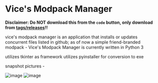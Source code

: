 # Vice's Modpack Manager

**Disclaimer: Do NOT download this from the `code` button, only download from [tags/releases](https://github.com/ViceRabbit/Vice-Modpack_Manager/releases)!!**

vice's modpack manager is an application that installs or updates concurrent files listed in github; as of now a simple friend-branded modpack - Vice's Modpack Manager is currently written in Python 3

utilizes tkinter as framework
utilizes pyinstaller for conversion to exe

snapshot pictures - 

![image](https://user-images.githubusercontent.com/105757172/178080292-61db82bc-e765-4a4e-8fa9-ce3138a34f78.png)
![image](https://user-images.githubusercontent.com/105757172/178080313-4bd8bf28-ab1f-436d-8822-cef8de042a79.png)
